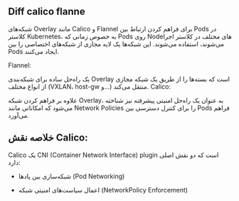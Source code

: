 ## Diff calico flanne

شبکه‌های Overlay مانند Calico و Flannel برای فراهم کردن ارتباط بین Pods در کلاستر Kubernetes، به خصوص زمانی که Pods روی Nodeهای مختلف در کلاستر اجرا می‌شوند، استفاده می‌شوند. این شبکه‌ها یک لایه مجازی از شبکه‌های اختصاصی را بین Pods ایجاد می‌کنند.

Flannel:

یک راه‌حل ساده برای شبکه‌بندی Overlay است که بسته‌ها را از طریق یک شبکه مجازی از انواع مختلف (VXLAN، host-gw و...) منتقل می‌کند.
Calico: 

علاوه بر فراهم کردن شبکه Overlay، به عنوان یک راه‌حل امنیتی پیشرفته نیز شناخته می‌شود که امکاناتی مانند Network Policies را برای کنترل دسترسی بین Pods فراهم می‌آورد.



## خلاصه نقش Calico:

Calico یک CNI (Container Network Interface) plugin است که دو نقش اصلی دارد:

- شبکه‌سازی بین پادها (Pod Networking)

- اعمال سیاست‌های امنیتی شبکه (NetworkPolicy Enforcement)

